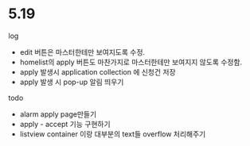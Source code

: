 # 5.19
log
 - edit 버튼은 마스터한테만 보여지도록 수정.  
 - homelist의 apply 버튼도 마찬가지로 마스터한테만 보여지지 않도록 수정함.  
 - apply 발생시 application collection 에 신청건 저장
 - apply 발생 시 pop-up 알림 띄우기 

todo
 - alarm apply page만들기 
 - apply - accept 기능 구현하기 
 - listview container 이랑 대부분의 text들 overflow 처리해주기 
